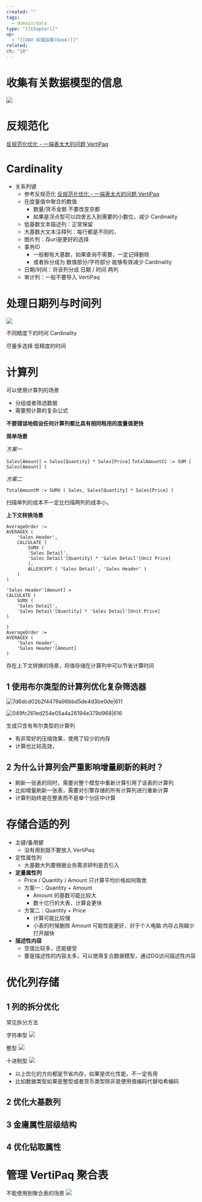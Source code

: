 ```yaml
---
created: ""
tags:
  - domain/data
type: "[[Chapter]]"
up:
  - "[[DAX 权威指南(book)]]"
related: 
ch: "18"
---
```


# 收集有关数据模型的信息
![](https://s1.vika.cn/space/2024/07/10/be32298d464545739a02a29097dcc3d4)

# 反规范化

[反规范化优化 - 一端表太大的问题 VertiPaq](https://www.notion.so/VertiPaq-2aeb250670f1494ca9ff023dfb725e3b?pvs=4)

# Cardinality

- 关系列键
	- 参考反规范化 [反规范化优化 - 一端表太大的问题 VertiPaq](https://www.notion.so/VertiPaq-2aeb250670f1494ca9ff023dfb725e3b?pvs=4)
	- 在度量值中聚合的数值
		- 数量/货币金额 不要改变京都
		- 如果是浮点型可以四舍五入到需要的小数位，减少 Cardinality
	- 低基数文本描述列：正常保留
	- 大基数大文本注释列：每行都是不同的，
	- 图片列：存url是更好的选择
	- 事务ID
		- 一般都有大基数，如果查询不需要，一定记得删除
		- 或者拆分成为 数值部分/字符部分 能够有效减少 Cardinality
	- 日期/时间：将该列分成 日期 / 时间 两列
	- 审计列：一般不要导入 VertiPaq


# 处理日期列与时间列

![](https://s1.vika.cn/space/2024/07/04/c477ddd823ab4d9d910a64405a21d952)

不同精度下的时间 Cardinality

尽量多选择 低精度的时间

# 计算列


可以使用计算列的场景

- 分组或者筛选数据
- 需要预计算的复杂公式

**不要错误地假设任何计算列都比具有相同租用的度量值更快**

**简单场景**

*方案一*

`Sales[Amount] = Sales[Quantity] * Sales[Price]`
`TotalAmountCC := SUM ( Sales[Amount] )`

*方案二*

`TotalAmountM := SUMX ( Sales, Sales[Quantity] * Sales[Price] )`

扫描单列的成本不一定比扫描两列的成本小。


**上下文转换场景**

```
AverageOrder :=
AVERAGEX (
	'Sales Header',
	CALCULATE (
		SUMX (
		'Sales Detail',
		'Sales Detail'[Quantity] * 'Sales Detail'[Unit Price]
		),
		ALLEXCEPT ( 'Sales Detail', 'Sales Header' )
	)
)

```


```
'Sales Header'[Amount] =
CALCULATE (
	SUMX (
	'Sales Detail',
	'Sales Detail'[Quantity] * 'Sales Detail'[Unit Price]
)

)
AverageOrder :=
AVERAGEX (
	'Sales Header',
	'Sales Header'[Amount]
)
```

存在上下文转换的场景，将值存储在计算列中可以节省计算时间

## 1 使用布尔类型的计算列优化复杂筛选器

![7d6dcd02b2f4479a96bbd5de4d3be0de|611](https://s1.vika.cn/space/2024/07/04/7d6dcd02b2f4479a96bbd5de4d3be0de)

![049fc261ed254e05a4a26194e379d968|616](https://s1.vika.cn/space/2024/07/04/049fc261ed254e05a4a26194e379d968)

生成只含有布尔类型的计算列
- 有非常好的压缩效果，使用了较少的内存
- 计算也比较高效，
## 2 为什么计算列会严重影响增量刷新的耗时？

- 刷新一张表的同时，需要对整个模型中重新计算引用了该表的计算列
- 比如增量刷新一张表，需要对引擎存储的所有计算列进行重新计算
- 计算列始终是在整表而不是单个分区中计算


#  存储合适的列

- 主键/备用健
	- 没有用到就不要放入 VertiPaq
- 定性属性列
	- 大基数大列要根据业务需求研判是否引入
- **定量属性列**
	- Price / Quantity / Amount 只计算平均价格如何取舍
	- 方案一：Quantity + Amount
		- Amount 的基数可能比较大
		- 数十亿行的大表，计算会更快
	- 方案二：Quantity + Price
		- 计算可能比较慢
		- 小表的时候删除 Amount 可能性能更好，对于个人电脑 内存占用越少打开越快
- **描述性内容**
	- 空值比较多，还能接受
	- 要是描述性的内容太多，可以使用复合数据模型，通过DQ访问描述性内容


# 优化列存储

## 1 列的拆分优化

常见拆分方法

字符串型
![](https://s1.vika.cn/space/2024/07/04/88cd102b49784ae9956f149e5844b786)

整型
![](https://s1.vika.cn/space/2024/07/04/26002dae0aa34df7abe0da2afff5731d)

十进制型
![](https://s1.vika.cn/space/2024/07/04/a9e5f518e5134bb4bbad9dddad6e886f)


- 以上优化的方向都是节省内存，如果是优化性能，不一定有用
- 比如数据类型如果是整型或者货币类型除非是使用值编码代替哈希编码

## 2 优化大基数列



## 3 金庸属性层级结构


## 4 优化钻取属性



# 管理 VertiPaq 聚合表


不能使用到聚合表的场景
![](https://s1.vika.cn/space/2024/07/04/c0d951d37c2342e88b8baa0deaf11dc5)